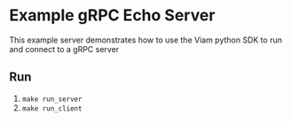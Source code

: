 # Example gRPC Echo Server

This example server demonstrates how to use the Viam python SDK to run and connect to a gRPC server

## Run

1. `make run_server`
2. `make run_client`
